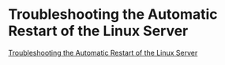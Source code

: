 # Troubleshooting the Automatic Restart of the Linux Server
[Troubleshooting the Automatic Restart of the Linux Server](https://aiwithcloud.com/2022/09/19/troubleshooting_the_automatic_restart_of_the_linux_server/)